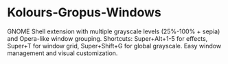 # Kolours-Gropus-Windows
GNOME Shell extension with multiple grayscale levels (25%-100% + sepia) and Opera-like window grouping. Shortcuts: Super+Alt+1-5 for effects, Super+T for window grid, Super+Shift+G for global grayscale. Easy window management and visual customization.
